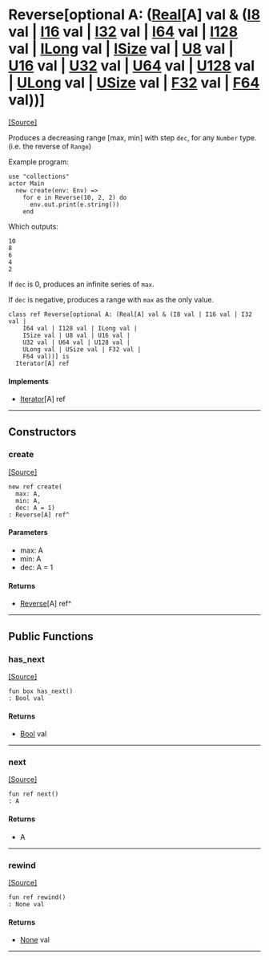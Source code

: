 # Reverse\[optional A: ([Real](builtin-Real.md)\[A\] val & ([I8](builtin-I8.md) val | [I16](builtin-I16.md) val | [I32](builtin-I32.md) val | [I64](builtin-I64.md) val | [I128](builtin-I128.md) val | [ILong](builtin-ILong.md) val | [ISize](builtin-ISize.md) val | [U8](builtin-U8.md) val | [U16](builtin-U16.md) val | [U32](builtin-U32.md) val | [U64](builtin-U64.md) val | [U128](builtin-U128.md) val | [ULong](builtin-ULong.md) val | [USize](builtin-USize.md) val | [F32](builtin-F32.md) val | [F64](builtin-F64.md) val))\]
<span class="source-link">[[Source]](src/collections/reverse.md#L1)</span>

Produces a decreasing range [max, min] with step `dec`, for any `Number` type.
(i.e. the reverse of `Range`)

Example program: 

```pony
use "collections"
actor Main
  new create(env: Env) =>
    for e in Reverse(10, 2, 2) do
      env.out.print(e.string())
    end 
```
Which outputs: 
```
10
8
6
4
2
```

If `dec` is 0, produces an infinite series of `max`.

If `dec` is negative, produces a range with `max` as the only value.



```pony
class ref Reverse[optional A: (Real[A] val & (I8 val | I16 val | I32 val | 
    I64 val | I128 val | ILong val | 
    ISize val | U8 val | U16 val | 
    U32 val | U64 val | U128 val | 
    ULong val | USize val | F32 val | 
    F64 val))] is
  Iterator[A] ref
```

#### Implements

* [Iterator](builtin-Iterator.md)\[A\] ref

---

## Constructors

### create
<span class="source-link">[[Source]](src/collections/reverse.md#L36)</span>


```pony
new ref create(
  max: A,
  min: A,
  dec: A = 1)
: Reverse[A] ref^
```
#### Parameters

*   max: A
*   min: A
*   dec: A = 1

#### Returns

* [Reverse](collections-Reverse.md)\[A\] ref^

---

## Public Functions

### has_next
<span class="source-link">[[Source]](src/collections/reverse.md#L42)</span>


```pony
fun box has_next()
: Bool val
```

#### Returns

* [Bool](builtin-Bool.md) val

---

### next
<span class="source-link">[[Source]](src/collections/reverse.md#L45)</span>


```pony
fun ref next()
: A
```

#### Returns

* A

---

### rewind
<span class="source-link">[[Source]](src/collections/reverse.md#L52)</span>


```pony
fun ref rewind()
: None val
```

#### Returns

* [None](builtin-None.md) val

---

